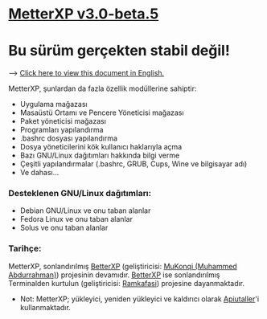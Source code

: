# [MetterXP v3.0-beta.5](https://github.com/MuKonqi/metterxp/tree/beta)
# Bu sürüm gerçekten stabil değil!
--> [Click here to view this document in English.](https://github.com/MuKonqi/metterxp/blob/main/README.md)

MetterXP, şunlardan da fazla özellik modüllerine sahiptir:
* Uygulama mağazası
* Masaüstü Ortamı ve Pencere Yöneticisi mağazası
* Paket yöneticisi mağazası
* Programları yapılandırma
* .bashrc dosyası yapılandırma
* Dosya yöneticilerini kök kullanıcı haklarıyla açma
* Bazı GNU/Linux dağıtımları hakkında bilgi verme
* Çeşitli yapılandırmalar (.bashrc, GRUB, Cups, Wine ve bilgisayar adı)
* Ve dahası...
### Desteklenen GNU/Linux dağıtımları:
* Debian GNU/Linux ve onu taban alanlar
* Fedora Linux ve onu taban alanlar
* Solus ve onu taban alanlar
### Tarihçe:
MetterXP, sonlandırılmış [BetterXP](https://github.com/MuKonqi/metterxp/tree/betterxp) (geliştiricisi: [MuKonqi (Muhammed Abdurrahman)](https://mukonqi.github.io)) projesinin devamıdır. [BetterXP](https://github.com/MuKonqi/metterxp/tree/betterxp) ise sonlandırılmış Terminalden kurtulun (geliştiricisi: [Ramkafasi](https://github.com/Ramkafasi)) projesine dayanmaktadır.

* Not: MetterXP; yükleyici, yeniden yükleyici ve kaldırıcı olarak [Apiutaller](https://github.com/MuKonqi/apiutaller)'i kullanmaktadır.